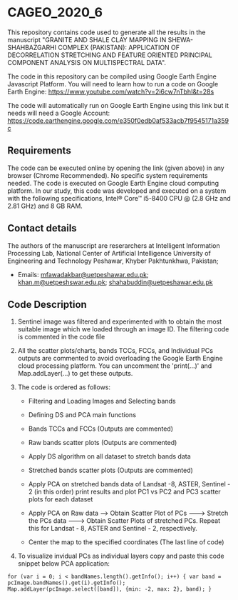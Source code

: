 
# CAGEO_2020_6 
This repository contains code used to generate all the results in the manuscript "GRANITE AND SHALE CLAY MAPPING IN SHEWA-SHAHBAZGARHI COMPLEX (PAKISTAN): APPLICATION OF DECORRELATION STRETCHING AND FEATURE ORIENTED PRINCIPAL COMPONENT ANALYSIS ON MULTISPECTRAL DATA".

The code in this repository can be compiled using Google Earth Engine Javascript Platform. You will need to learn how to run a code on Google Earth Engine: https://www.youtube.com/watch?v=2i6cw7nTbhI&t=28s
 
The code will automatically run on Google Earth Engine using this link but it needs will need a Google Account: https://code.earthengine.google.com/e350f0edb0af533acb7f9545171a359c



## Requirements
The code can be executed online by opening the link (given above) in any browser (Chrome Recommended). No specific system requirements needed. The code is executed on Google Earth Engine cloud computing platform. In our study, this code was developed and executed on a system with the following specifications, Intel® Core™ i5-8400 CPU @ (2.8 GHz and 2.81 GHz) and 8 GB RAM.

## Contact details
The authors of the manuscript are reserarchers at Intelligent Information Processing Lab, National Center of Artificial Intelligence University of Engineering and Technology Peshawar, Khyber Pakhtunkhwa, Pakistan;
* Emails:  mfawadakbar@uetpeshawar.edu.pk; khan.m@uetpeshswar.edu.pk; shahabuddin@uetpeshawar.edu.pk

## Code Description
1. Sentinel image was filtered and experimented with to obtain the most suitable image which we loaded through an image ID. The filtering code is commented in the code file

2. All the scatter plots/charts, bands TCCs, FCCs, and Individual PCs outputs are commented to avoid overloading the Google Earth Engine cloud processing platform. You can uncomment the 'print(...)' and Map.addLayer(...) to get these outputs.

3. The code is ordered as follows:
  
   - Filtering and Loading Images and Selecting bands
  
   - Defining DS and PCA main functions
  
   - Bands TCCs and FCCs (Outputs are commented)
  
   - Raw bands scatter plots (Outputs are commented)
  
   - Apply DS algorithm on all dataset to stretch bands data
  
   - Stretched bands scatter plots (Outputs are commented)
  
   - Apply PCA on stretched bands data of Landsat -8, ASTER, Sentinel - 2 (in this order) print results and plot PC1 vs PC2 and PC3 scatter plots for each dataset
  
   - Apply PCA on Raw data --> Obtain Scatter Plot of PCs ---> Stretch the PCs data ---> Obtain Scatter Plots of stretched PCs.
            Repeat this for Landsat - 8, ASTER and Sentinel - 2, respectively.
  
   - Center the map to the specified coordinates (The last line of code)

4. To visualize invidual PCs as individual layers copy and paste this code snippet below PCA application:

`
for (var i = 0; i < bandNames.length().getInfo(); i++) {
  var band = pcImage.bandNames().get(i).getInfo();
  Map.addLayer(pcImage.select([band]), {min: -2, max: 2}, band);
}
`
